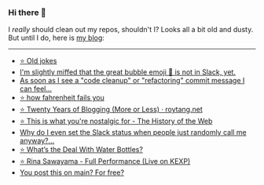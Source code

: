### Hi there 👋

I _really_ should clean out my repos, shouldn't I? Looks all a bit old and dusty. But until I do, here is [my blog](https://lostfocus.de/):

--- 

<!-- POST-LIST:START -->
- [⭐️ Old jokes](https://lostfocus.de/2022/08/04/230742/)
- [I&#39;m slightly miffed that the great bubble emoji 🫧 is not in Slack, yet.](https://lostfocus.de/2022/08/03/230739/)
- [As soon as I see a &quot;code cleanup&quot; or &quot;refactoring&quot; commit message I can feel…](https://lostfocus.de/2022/08/03/230736/)
- [⭐️ how fahrenheit fails you](https://lostfocus.de/2022/08/03/230734/)
- [⭐️ Twenty Years of Blogging &lpar;More or Less&rpar; · roytang.net](https://lostfocus.de/2022/08/02/230733/)
- [⭐️ This is what you&#39;re nostalgic for - The History of the Web](https://lostfocus.de/2022/08/02/230732/)
- [Why do I even set the Slack status when people just randomly call me anyway?…](https://lostfocus.de/2022/08/02/230730/)
- [⭐️ What’s the Deal With Water Bottles?](https://lostfocus.de/2022/08/01/230728/)
- [⭐️ Rina Sawayama - Full Performance &lpar;Live on KEXP&rpar;](https://lostfocus.de/2022/08/01/230727/)
- [You post this on main? For free?](https://lostfocus.de/2022/08/01/230725/)
<!-- POST-LIST:END -->

<!--
**lostfocus/lostfocus** is a ✨ _special_ ✨ repository because its `README.md` (this file) appears on your GitHub profile.

Here are some ideas to get you started:

- 🔭 I’m currently working on ...
- 🌱 I’m currently learning ...
- 👯 I’m looking to collaborate on ...
- 🤔 I’m looking for help with ...
- 💬 Ask me about ...
- 📫 How to reach me: ...
- 😄 Pronouns: ...
- ⚡ Fun fact: ...
-->
